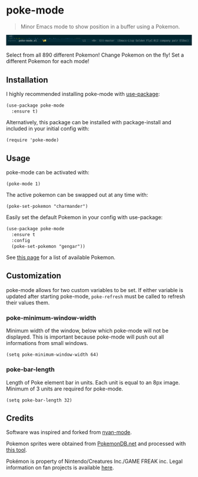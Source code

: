 # poke-mode

> Minor Emacs mode to show position in a buffer using a Pokemon.

![Demo GIF](/docs/demo.gif)

Select from all 890 different Pokemon! Change Pokemon on the fly! Set a
different Pokemon for each mode!

## Installation

I highly recommended installing poke-mode with
[use-package](https://github.com/jwiegley/use-package):

```elisp
(use-package poke-mode
  :ensure t)
```

Alternatively, this package can be installed with package-install
and included in your initial config with:

```elisp
(require 'poke-mode)
```

## Usage

poke-mode can be activated with:

```elisp
(poke-mode 1)
```

The active pokemon can be swapped out at any time with:

```elisp
(poke-set-pokemon "charmander")
```

Easily set the default Pokemon in your config with use-package:

```elisp
(use-package poke-mode
  :ensure t
  :config
  (poke-set-pokemon "gengar"))
```

See [this page](docs/pokemon.md) for a list of available Pokemon.

## Customization

poke-mode allows for two custom variables to be set. If either variable is
updated after starting poke-mode, `poke-refresh` must be called to refresh
their values them.

### poke-minimum-window-width

Minimum width of the window, below which poke-mode will not be displayed. This
is important because poke-mode will push out all informations from small
windows.

```elisp
(setq poke-minimum-window-width 64)
```

### poke-bar-length

Length of Poke element bar in units.  Each unit is equal to an 8px image.
Minimum of 3 units are required for poke-mode.

```elisp
(setq poke-bar-length 32)
```

## Credits

Software was inspired and forked from [nyan-mode](https://github.com/TeMPOraL/nyan-mode).

Pokemon sprites were obtained from [PokemonDB.net](https://img.pokemondb.net/sprites/)
and processed with [this tool](https://github.com/RyanMillerC/poke-position-images).

Pokémon is property of Nintendo/Creatures Inc./GAME FREAK inc. Legal
information on fan projects is available [here](https://www.pokemon.com/us/legal/).
